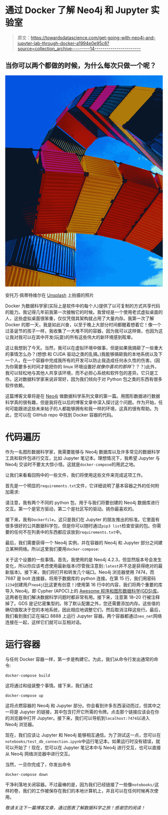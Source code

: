 # 通过 Docker 了解 Neo4j 和 Jupyter 实验室

> 原文：<https://towardsdatascience.com/get-going-with-neo4j-and-jupyter-lab-through-docker-a1994e0e95c6?source=collection_archive---------14----------------------->

## 当你可以两个都做的时候，为什么每次只做一个呢？

![](img/877e7d8868d08b873eabb667a2e94e3b.png)

安托万·佩蒂特维尔在 [Unsplash](https://unsplash.com?utm_source=medium&utm_medium=referral) 上拍摄的照片

Docker 为数据科学家(实际上是软件中的每个人)提供了以可复制的方式共享代码的能力。我记得几年前我第一次接触它的时候。我曾经是一个使用老式虚拟桌面的人，这些虚拟桌面很笨重，仅仅凭借其架构就占用了大量内存。我第一次了解 Docker 的那一天，我是如此兴奋，以至于晚上大部分时间都醒着想着它！像一个过圣诞节的孩子一样，我收集了一大堆不同的容器，因为我可以这样做，也因为这让我对我可以在其中开发(玩耍)的所有这些伟大的新环境感到眩晕。

这让我想到了今天。当然，我可以在虚拟环境中做事，但是如果我搞砸了一些重大的事情怎么办？(想想:和 CUDA 驱动之类的乱搞。)我能够搞砸我的本地系统以及下一个人。在一个容器中完成我所有的开发可以防止我造成任何永久性的伤害。(因为你需要多长时间才能把你的 linux 环境设置好*就像你喜欢的那样*？？？)此外，我可以轻松地与其他人共享该环境，而不必担心系统和软件包的差异。它只是工作。这对数据科学家来说非常好，因为我们倾向于对 Python 包之类的东西有很多软件依赖。

这篇博客文章将是在 [Neo4j](http://neo4j.com) 做数据科学系列文章的第一篇。用图形数据进行数据科学真的很有趣，但是我将在以后的博客文章中深入探讨这个问题。作为开始，任何可能跟进这些未来帖子的人都能够拥有和我一样的环境，这真的很有帮助。为此，您可以在 GitHub repo 中找到 Docker 容器的代码。

# 代码遍历

作为一名图形数据科学家，我需要能够与 Neo4j 数据库以及许多常见的数据科学工具和软件包进行交互，比如 Jupyter 笔记本。理想情况下，我希望 Jupyter 与 Neo4j 交谈时不要太大惊小怪。这就是`docker-compose`的用武之地。

让我们来看看回购中的一些文件，我们将使用这些文件来完成这项工作。

首先是一个明显的`requirements.txt`文件，它详细说明了基本容器之外的任何附加需求:

请注意，我有两个不同的 python 包，用于与我们将要创建的 Neo4j 数据库进行交互。第一个是官方驱动，第二个是社区写的驱动。挑你最喜欢的。

接下来，我有`Dockerfile`，这只是我们在 Jupyter 的朋友推出的标准。它里面有很多很好的公共数据科学包，但是你可以随时通过`pip3 list`检查安装的包。你需要的任何不在列表中的东西都应该放到`requirements.txt`中。

最后，我们需要获得一个 Neo4j 实例，并在容器的 Neo4j 和 Jupyter 部分之间建立某种网络。所以这里我们要用`docker-compose`:

关于这个设置的一些事情。首先，我使用的是 Neo4j 4.2.3，但显然版本号会发生变化，所以你应该考虑使用最新版本(尽管我注意到`:latest`并不总是获得绝对的最新版本)。接下来，我们将打开和转发几个端口。Neo4j 浏览器使用 7474，而 7687 是 bolt 连接器，将用于数据库的 python 连接。在第 15 行，我们用密码`1234`创建用户`neo4j`(比这更有创意！)使用第 16 行中的内容，我们将两个重要的库导入 Neo4j，即 Cypher (APOC)上的 [Awesome 程序和](https://neo4j.com/labs/apoc/)[图形数据科学(GDS)库](https://neo4j.com/product/graph-data-science-library/)。这两者在我们解决数据科学问题时都非常有用。接下来，注意第 18–20 行被注释掉了。GDS 是记忆密集型的。除了默认配置之外，您还需要添加内存。这些值的确切值取决于您的本地系统，因此相应地调整它们，然后取消注释这些行。最后，我们看到我们正在端口 8888 上运行 Jupyter 容器。两个容器都通过`neo_net`网络连接在一起，这样它们就可以互相对话。

# 运行容器

与任何 Docker 容器一样，第一步是构建它。为此，我们从命令行发出通常的命令:

```
docker-compose build
```

这将通过和组装整个事情。接下来，我们通过

```
docker-compose up
```

这将点燃容器的 Neo4j 和 Jupyter 部分。你会看到许多东西滚动而过，但其中之一将是 Jupyter 的链接，其中包含打开它所需的令牌。点击那个链接应该会在你的浏览器中打开 Jupyter。接下来，我们可以导航到`localhost:7474`以进入 Neo4j 浏览器。

现在，我们应该让 Jupyter 和 Neo4j 能够相互通信。为了测试这一点，您可以在`notebooks/test_db_connection.ipynb`中运行笔记本。如果运行时没有错误，就可以开始了！现在，您可以在 Jupyter 笔记本中与 Neo4j 进行交互，也可以直接从 Neo4j 网络浏览器中进行交互。

当然，一旦你完成了，你发出命令

```
docker-compose down
```

干净利落地关闭容器。不过最棒的是，因为我们已经链接了一些像`notebooks/`这样的卷，我们的工作被保存在我们的本地计算机上，并且可以在任何时候再次使用。

*敬请关注下一篇博客文章，通过图表了解数据科学之旅！感谢您的阅读！*